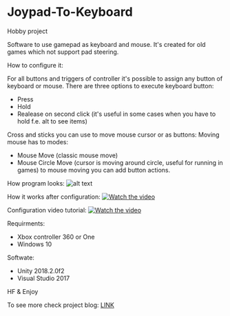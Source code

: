 # Joypad-To-Keyboard

Hobby project

Software to use gamepad as keyboard and mouse. It's created for old games which not support pad steering.

How to configure it:

For all buttons and triggers of controller it's possible to assign any button of keyboard or mouse.
There are three options to execute keyboard button:
- Press
- Hold
- Realease on second click (it's useful in some cases when you have to hold f.e. alt to see items)

Cross and sticks you can use to move mouse cursor or as buttons:
Moving mouse has to modes:
- Mouse Move (classic mouse move)
- Mouse Circle Move (cursor is moving around circle, useful for running in games)
to mouse moving you can add button actions.

How program looks:
![alt text](https://link2code.games/wp-content/uploads/2018/11/UI.jpg)

How it works after configuration:
[![Watch the video](https://img.youtube.com/vi/mnZfOpr3Fuo/maxresdefault.jpg)](https://www.youtube.com/watch?v=mnZfOpr3Fuo)

Configuration video tutorial:
[![Watch the video](https://img.youtube.com/vi/mnZfOpr3Fuo/maxresdefault.jpg)](https://www.youtube.com/watch?v=mnZfOpr3Fuo)

Requirments:
- Xbox controller 360 or One
- Windows 10

Softwate:
- Unity 2018.2.0f2
- Visual Studio 2017

HF & Enjoy

To see more check project blog:
<a href="https://link2code.games/tag/joypadtokeyboard/">LINK</a>
